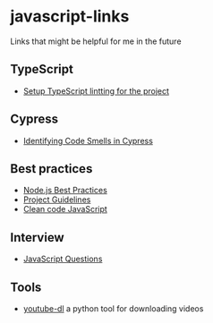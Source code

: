 # javascript-links

Links that might be helpful for me in the future

## TypeScript

- [Setup TypeScript lintting for the project](https://github.com/typescript-eslint/typescript-eslint/blob/master/docs/getting-started/linting/README.md)


## Cypress

- [Identifying Code Smells in Cypress](https://codingitwrong.com/2020/10/09/identifying-code-smells-in-cypress.html)

## Best practices

- [Node.js Best Practices](https://github.com/goldbergyoni/nodebestpractices)
- [Project Guidelines](https://github.com/elsewhencode/project-guidelines)
- [Clean code JavaScript](https://github.com/ryanmcdermott/clean-code-javascript#table-of-contents)

## Interview

- [JavaScript Questions](https://github.com/lydiahallie/javascript-questions)

## Tools

- [youtube-dl](https://github.com/ytdl-org/youtube-dl) a python tool for downloading videos
